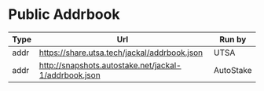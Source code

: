 # Public Addrbook

| Type | Url                                                   | Run by    |
|------|-------------------------------------------------------|-----------|
| addr | https://share.utsa.tech/jackal/addrbook.json          | UTSA      |
| addr | http://snapshots.autostake.net/jackal-1/addrbook.json | AutoStake |

